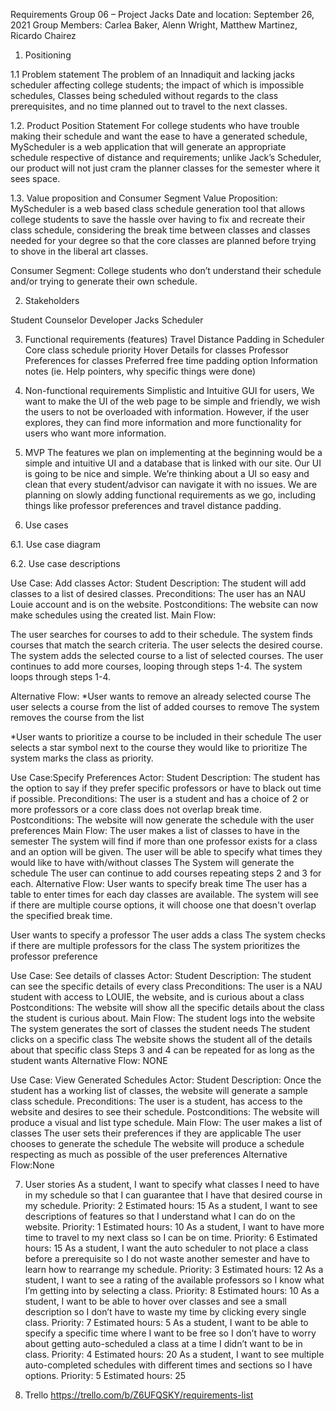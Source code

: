 Requirements
Group 06 – Project Jacks
Date and location: September 26, 2021
Group Members: Carlea Baker, Alenn Wright, Matthew Martinez, Ricardo Chairez

1. Positioning

1.1 Problem statement
	The problem of an Innadiquit and lacking jacks scheduler affecting college students; the impact of which is impossible schedules, Classes being scheduled without regards to the class prerequisites, and no time planned out to travel to the next classes.

1.2. Product Position Statement
	For college students who have trouble making their schedule and want the ease to have a generated schedule, MyScheduler is a web application that will generate an appropriate schedule respective of distance and requirements; unlike Jack’s Scheduler, our product will not just cram the planner classes for the semester where it sees space.

1.3. Value proposition and Consumer Segment
Value Proposition: MyScheduler is a web based class schedule generation tool that allows college students to save the hassle over having to fix and recreate their class schedule, considering the break time between classes and classes needed for your degree so that the core classes are planned before trying to shove in the liberal art classes.

Consumer Segment: College students who don’t understand their schedule and/or trying to generate their own schedule.

2. Stakeholders

Student
Counselor
Developer
Jacks Scheduler


3. Functional requirements (features)
Travel Distance Padding in Scheduler
Core class schedule priority
Hover Details for classes
Professor Preferences for classes
Preferred free time padding option
Information notes (ie. Help pointers, why specific things were done)

4. Non-functional requirements
Simplistic and Intuitive GUI for users, We want to make the UI of the web page to be simple and friendly, we wish the users to not be overloaded with information. However, if the user explores, they can find more information and more functionality for users who want more information.

5. MVP
The features we plan on implementing at the beginning would be a simple and intuitive UI and a database that is linked with our site.
Our UI is going to be nice and simple. We’re thinking about a UI so easy and clean that every student/advisor can navigate it with no issues.
We are planning on slowly adding functional requirements as we go, including things like professor preferences and travel distance padding.

6. Use cases

6.1. Use case diagram


6.2. Use case descriptions

Use Case: Add classes
Actor: Student
Description: The student will add classes to a list of desired classes.
Preconditions: The user has an NAU Louie account and is on the website.
Postconditions: The website can now make schedules using the created list.
Main Flow:

The user searches for courses to add to their schedule.
The system finds courses that match the search criteria.
The user selects the desired course.
The system adds the selected course to a list of selected courses.
The user continues to add more courses, looping through steps 1-4.
The system loops through steps 1-4.

Alternative Flow:
*User wants to remove an already selected course
The user selects a course from the list of added courses to remove
The system removes the course from the list

*User wants to prioritize a course to be included in their schedule
The user selects a star symbol next to the course they would like to prioritize
The system marks the class as priority.

Use Case:Specify Preferences
Actor: Student
Description: The student has the option to say if they prefer specific professors or have to black out time if possible.
Preconditions: The user is a student and has a choice of 2 or more professors or a core class does not overlap break time.
Postconditions: The website will now generate the schedule with the user preferences
Main Flow:
The user makes a list of classes to have in the semester
The system will find if more than one professor exists for a class and an option will be given.
The user will be able to specify what times they would like to have with/without classes
The System will generate the schedule
The user can continue to add courses repeating steps 2 and 3 for each.
Alternative Flow:
User wants to specify break time
The user has a table to enter times for each day classes are available.
The system will see if there are multiple course options, it will choose one that doesn't overlap the specified break time. 

User wants to specify a professor
The user adds a class
The system checks if there are multiple professors for the class
The system prioritizes the professor preference

Use Case: See details of classes
Actor: Student
Description: The student can see the specific details of every class
Preconditions: The user is a NAU student with access to LOUIE, the website, and is curious about a class
Postconditions: The website will show all the specific details about the class the student is curious about.
Main Flow:
The student logs into the website
The system generates the sort of classes the student needs
The student clicks on a specific class
The website shows the student all of the details about that specific class
Steps 3 and 4 can be repeated for as long as the student wants
Alternative Flow: NONE

Use Case: View Generated Schedules
Actor: Student
Description: Once the student has a working list of classes, the website will generate a sample class schedule.
Preconditions: The user is a student, has access to the website and desires to see their schedule.
Postconditions: The website will produce a visual and list type schedule.
Main Flow:
The user makes a list of classes
The user sets their preferences if they are applicable
The user chooses to generate the schedule
The website will produce a schedule respecting as much as possible of the user preferences
Alternative Flow:None


7. User stories
As a student, I want to specify what classes I need to have in my schedule so that I can guarantee that I have that desired course in my schedule. Priority: 2 Estimated hours: 15
As a student, I want to see descriptions of features so that I understand what I can do on the website. Priority: 1 Estimated hours: 10
As a student, I want to have more time to travel to my next class so I can be on time. Priority: 6 Estimated hours: 15
As a student, I want the auto scheduler to not place a class before a prerequisite so I do not waste another semester and have to learn how to rearrange my schedule. Priority: 3 Estimated hours: 12
As a student, I want to see a rating of the available professors so I know what I’m getting into by selecting a class. Priority: 8 Estimated hours: 10
As a student, I want to be able to hover over classes and see a small description so I don’t have to waste my time by clicking every single class. Priority: 7 Estimated hours: 5
As a student, I want to be able to specify a specific time where I want to be free so I don’t have to worry about getting auto-scheduled a class at a time I didn’t want to be in class. Priority: 4 Estimated hours: 20
As a student, I want to see multiple auto-completed schedules with different times and sections so I have options. Priority: 5 Estimated hours: 25

8. Trello
https://trello.com/b/Z6UFQSKY/requirements-list

